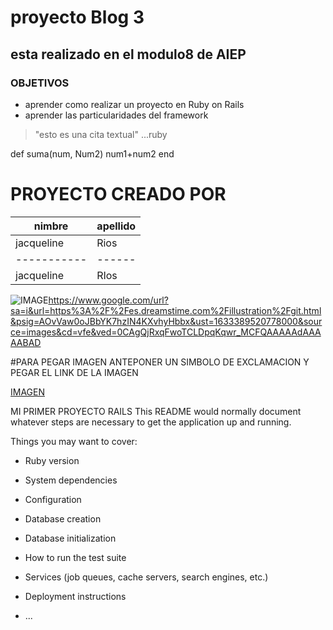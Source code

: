 # proyecto  Blog 3
## esta realizado en el modulo8 de AIEP


### OBJETIVOS
* aprender  como  realizar  un proyecto en Ruby on Rails 
*  aprender las particularidades del framework

>"esto es  una cita  textual"
...ruby 

def suma(num, Num2)
num1+num2
end

# PROYECTO CREADO POR 
|nimbre |apellido|
|----------|-------|
|jacqueline| Rios|
|-----------|------|
|jacqueline| RIos
![IMAGE]()https://www.google.com/url?sa=i&url=https%3A%2F%2Fes.dreamstime.com%2Fillustration%2Fgit.html&psig=AOvVaw0oJBbYK7hzIN4KXvhyHbbx&ust=1633389520778000&source=images&cd=vfe&ved=0CAgQjRxqFwoTCLDpqKqwr_MCFQAAAAAdAAAAABAD

#PARA PEGAR IMAGEN ANTEPONER UN SIMBOLO DE EXCLAMACION Y PEGAR EL LINK DE LA IMAGEN

[IMAGEN](https://images.unsplash.com/photo-1554080353-321e452ccf19?ixid=MnwxMjA3fDB8MHxwaG90by1wYWdlfHx8fGVufDB8fHx8&ixlib=rb-1.2.1&auto=format&fit=crop&w=870&q=80)






MI PRIMER PROYECTO RAILS 
This README would normally document whatever steps are necessary to get the
application up and running.

Things you may want to cover:

* Ruby version

* System dependencies

* Configuration

* Database creation

* Database initialization

* How to run the test suite

* Services (job queues, cache servers, search engines, etc.)

* Deployment instructions

* ...
